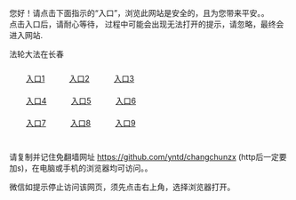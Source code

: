 您好！请点击下面指示的“入口”，浏览此网站是安全的，且为您带来平安。。 <br/>
点击入口后，请耐心等待， 过程中可能会出现无法打开的提示，请忽略，最终会进入网站. </br>

法轮大法在长春<br/>
<div style="padding:10px"><a style="margin:20px" target="_blank" href="https://d2kj9jv3b06gg1.cloudfront.net/2Qpsp?xotpi" id="ccLink1" rel="nofollow">入口1</a> <a target="_blank" style="margin:20px" href="https://d1rixmm68vy4gv.cloudfront.net/2Qpsp?skcjjy" id="ccLink2" rel="nofollow">入口2</a> <a style="margin:20px" target="_blank" href="https://d1oy58wqwbll6r.cloudfront.net/2Qpsp?evupmdd" id="ccLink3" rel="nofollow">入口3</a></div>

<div style="padding:10px" ><a style="margin:20px" target="_blank" href="https://d2kj9jv3b06gg1.cloudfront.net/2Qpsp?xotpi" id="ccLink4" rel="nofollow">入口4</a> <a style="margin:20px" href="https://d1rixmm68vy4gv.cloudfront.net/2Qpsp?skcjjy" target="_blank" id="ccLink5" rel="nofollow">入口5</a> <a style="margin:20px" href="https://d1oy58wqwbll6r.cloudfront.net/2Qpsp?evupmdd" target="_blank" id="ccLink6" rel="nofollow">入口6</a></div>

<div style="padding:10px"><a style="margin:20px" target="_blank" href="https://d2kj9jv3b06gg1.cloudfront.net/2Qpsp?xotpi" id="ccLink7" rel="nofollow">入口7</a> <a style="margin:20px" href="https://d1rixmm68vy4gv.cloudfront.net/2Qpsp?skcjjy" target="_blank" id="ccLink8" rel="nofollow">入口8</a> <a style="margin:20px" target="_blank" href="https://d1oy58wqwbll6r.cloudfront.net/2Qpsp?evupmdd" id="ccLink9" rel="nofollow">入口9</a></div>

<br/>



请复制并记住免翻墙网址 https://github.com/yntd/changchunzx (http后一定要加s)，在电脑或手机的浏览器均可访问。。<br/>

微信如提示停止访问该网页，须先点击右上角，选择浏览器打开。
